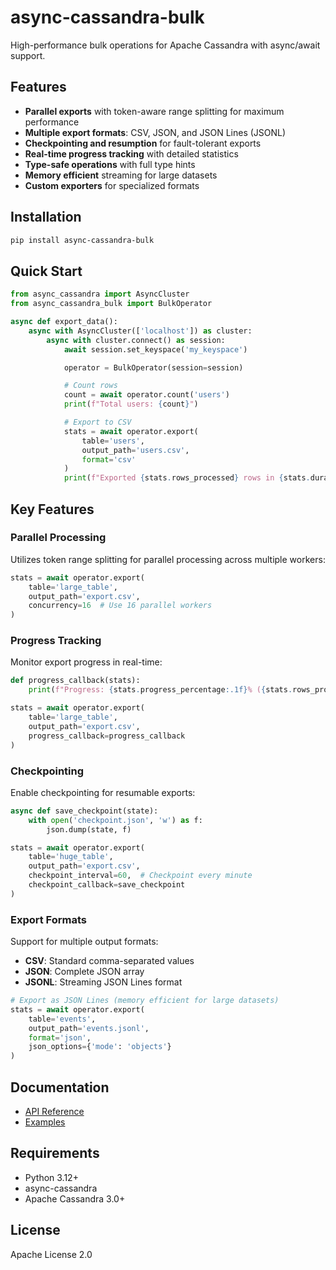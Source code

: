 # async-cassandra-bulk

High-performance bulk operations for Apache Cassandra with async/await support.

## Features

- **Parallel exports** with token-aware range splitting for maximum performance
- **Multiple export formats**: CSV, JSON, and JSON Lines (JSONL)
- **Checkpointing and resumption** for fault-tolerant exports
- **Real-time progress tracking** with detailed statistics
- **Type-safe operations** with full type hints
- **Memory efficient** streaming for large datasets
- **Custom exporters** for specialized formats

## Installation

```bash
pip install async-cassandra-bulk
```

## Quick Start

```python
from async_cassandra import AsyncCluster
from async_cassandra_bulk import BulkOperator

async def export_data():
    async with AsyncCluster(['localhost']) as cluster:
        async with cluster.connect() as session:
            await session.set_keyspace('my_keyspace')

            operator = BulkOperator(session=session)

            # Count rows
            count = await operator.count('users')
            print(f"Total users: {count}")

            # Export to CSV
            stats = await operator.export(
                table='users',
                output_path='users.csv',
                format='csv'
            )
            print(f"Exported {stats.rows_processed} rows in {stats.duration_seconds:.2f}s")
```

## Key Features

### Parallel Processing

Utilizes token range splitting for parallel processing across multiple workers:

```python
stats = await operator.export(
    table='large_table',
    output_path='export.csv',
    concurrency=16  # Use 16 parallel workers
)
```

### Progress Tracking

Monitor export progress in real-time:

```python
def progress_callback(stats):
    print(f"Progress: {stats.progress_percentage:.1f}% ({stats.rows_processed} rows)")

stats = await operator.export(
    table='large_table',
    output_path='export.csv',
    progress_callback=progress_callback
)
```

### Checkpointing

Enable checkpointing for resumable exports:

```python
async def save_checkpoint(state):
    with open('checkpoint.json', 'w') as f:
        json.dump(state, f)

stats = await operator.export(
    table='huge_table',
    output_path='export.csv',
    checkpoint_interval=60,  # Checkpoint every minute
    checkpoint_callback=save_checkpoint
)
```

### Export Formats

Support for multiple output formats:

- **CSV**: Standard comma-separated values
- **JSON**: Complete JSON array
- **JSONL**: Streaming JSON Lines format

```python
# Export as JSON Lines (memory efficient for large datasets)
stats = await operator.export(
    table='events',
    output_path='events.jsonl',
    format='json',
    json_options={'mode': 'objects'}
)
```

## Documentation

- [API Reference](https://github.com/axonops/async-python-cassandra-client/blob/main/libs/async-cassandra-bulk/docs/API.md)
- [Examples](https://github.com/axonops/async-python-cassandra-client/tree/main/libs/async-cassandra-bulk/examples)

## Requirements

- Python 3.12+
- async-cassandra
- Apache Cassandra 3.0+

## License

Apache License 2.0
